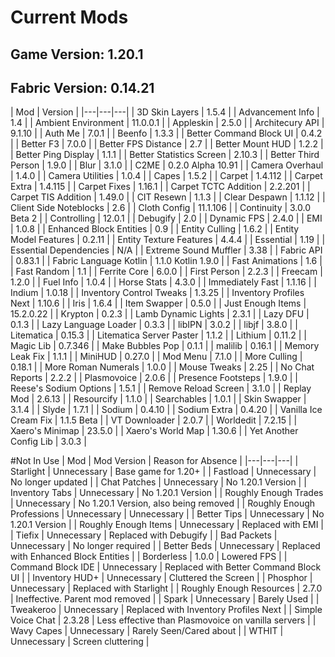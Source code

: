 # Current Mods
## Game Version: 1.20.1
## Fabric Version: 0.14.21
| Mod | Version |
|---|---|---|
| 3D Skin Layers | 1.5.4 |
| Advancement Info | 1.4 |
| Ambient Environment | 11.0.0.1 |
| Appleskin | 2.5.0 |
| Architecury API | 9.1.10 |
| Auth Me | 7.0.1 |
| Beenfo | 1.3.3 |
| Better Command Block UI | 0.4.2 |
| Better F3 | 7.0.0 |
| Better FPS Distance | 2.7 |
| Better Mount HUD | 1.2.2 |
| Better Ping Display | 1.1.1 |
| Better Statistics Screen | 2.10.3 |
| Better Third Person | 1.9.0 |
| Blur | 3.1.0 |
| C2ME | 0.2.0 Alpha 10.91 |
| Camera Overhaul | 1.4.0 |
| Camera Utilities | 1.0.4 |
| Capes | 1.5.2 |
| Carpet | 1.4.112 |
| Carpet Extra | 1.4.115 |
| Carpet Fixes | 1.16.1 |
| Carpet TCTC Addition | 2.2.201 |
| Carpet TIS Addition | 1.49.0 |
| CIT Resewn | 1.1.3 |
| Clear Despawn | 1.1.12 |
| Client Side Noteblocks | 2.6 |
| Cloth Config | 11.1.106 |
| Continuity | 3.0.0 Beta 2 |
| Controlling | 12.0.1 |
| Debugify | 2.0 |
| Dynamic FPS | 2.4.0 |
| EMI | 1.0.8 |
| Enhanced Block Entities | 0.9 |
| Entity Culling | 1.6.2 |
| Entity Model Features | 0.2.11 |
| Entity Texture Features | 4.4.4 |
| Essential | 1.19 |
| Essential Dependencies | N/A |
| Extreme Sound Muffler | 3.38 |
| Fabric API | 0.83.1 |
| Fabric Language Kotlin | 1.1.0 Kotlin 1.9.0 |
| Fast Animations | 1.6 |
| Fast Random | 1.1 |
| Ferrite Core | 6.0.0 |
| First Person | 2.2.3 |
| Freecam | 1.2.0 |
| Fuel Info | 1.0.4 |
| Horse Stats | 4.3.0 |
| Immediately Fast | 1.1.16 |
| Indium | 1.0.18 |
| Inventory Control Tweaks | 1.3.25 |
| Inventory Profiles Next | 1.10.6 |
| Iris | 1.6.4 |
| Item Swapper | 0.5.0 |
| Just Enough Items | 15.2.0.22 |
| Krypton | 0.2.3 |
| Lamb Dynamic Lights | 2.3.1 |
| Lazy DFU | 0.1.3 |
| Lazy Language Loader | 0.3.3 |
| libIPN | 3.0.2 |
| libjf | 3.8.0 |
| Litematica | 0.15.3 |
| Litematica Server Paster | 1.1.2 |
| Lithium | 0.11.2 |
| Magic Lib | 0.7.346 |
| Make Bubbles Pop | 0.1.1 |
| malilib | 0.16.1 |
| Memory Leak Fix | 1.1.1 |
| MiniHUD | 0.27.0 |
| Mod Menu | 7.1.0 |
| More Culling | 0.18.1 |
| More Roman Numerals | 1.0.0 |
| Mouse Tweaks | 2.25 |
| No Chat Reports | 2.2.2 |
| Plasmovoice | 2.0.6 |
| Presence Footsteps | 1.9.0 |
| Reese's Sodium Options | 1.5.1 |
| Remove Reload Screen | 3.1.0 |
| Replay Mod | 2.6.13 |
| Resourcify | 1.1.0 |
| Searchables | 1.0.1 |
| Skin Swapper | 3.1.4 |
| Slyde | 1.7.1 |
| Sodium | 0.4.10 |
| Sodium Extra | 0.4.20 |
| Vanilla Ice Cream Fix | 1.1.5 Beta |
| VT Downloader | 2.0.7 |
| Worldedit | 7.2.15 |
| Xaero's Minimap | 23.5.0 |
| Xaero's World Map | 1.30.6 |
| Yet Another Config Lib | 3.0.3 |

#Not In Use
| Mod | Mod Version | Reason for Absence |
|---|---|---|
| Starlight | Unnecessary | Base game for 1.20+ |
| Fastload | Unnecessary | No longer updated |
| Chat Patches | Unnecessary | No 1.20.1 Version |
| Inventory Tabs | Unnecessary | No 1.20.1 Version |
| Roughly Enough Trades | Unnecessary | No 1.20.1 Version, also being removed |
| Roughly Enough Professions | Unnecessary | Unnecessary |
| Better Tips | Unnecessary | No 1.20.1 Version |
| Roughly Enough Items | Unnecessary | Replaced with EMI |
| Tiefix | Unnecessary | Replaced with Debugify |
| Bad Packets | Unnecessary | No longer required |
| Better Beds | Unnecessary | Replaced with Enhanced Block Entities |
| Borderless | 1.0.0 | Lowered FPS |
| Command Block IDE | Unnecessary | Replaced with Better Command Block UI |
| Inventory HUD+ | Unnecessary | Cluttered the Screen |
| Phosphor | Unnecessary | Replaced with Starlight |
| Roughly Enough Resources | 2.7.0 | Ineffective. Parent mod removed |
| Spark | Unnecessary | Barely Used |
| Tweakeroo | Unnecessary | Replaced with Inventory Profiles Next |
| Simple Voice Chat | 2.3.28 | Less effective than Plasmovoice on vanilla servers |
| Wavy Capes | Unnecessary | Rarely Seen/Cared about |
| WTHIT | Unnecessary | Screen cluttering |